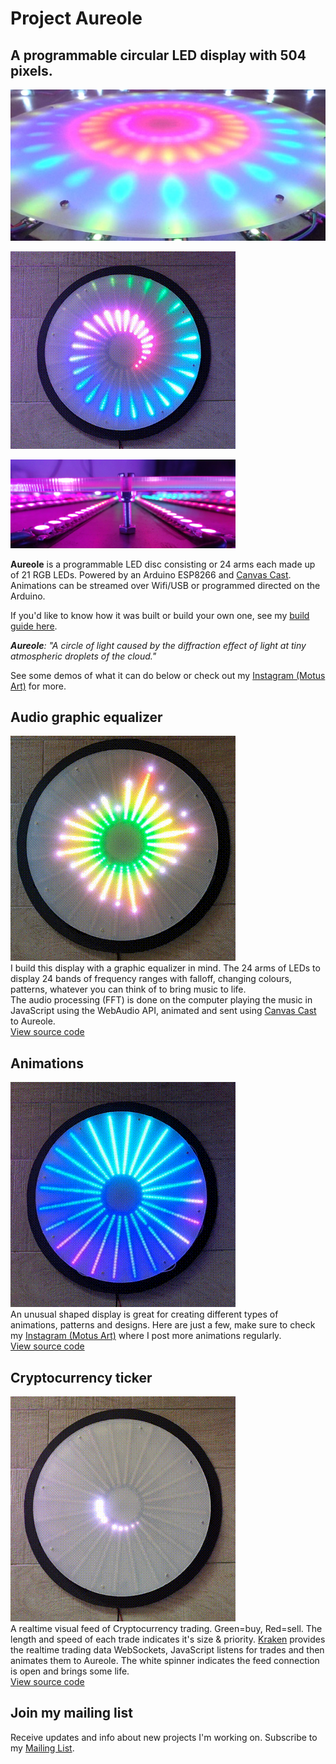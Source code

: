 # Project Aureole
## A programmable circular LED display with 504 pixels.
![Project Aureole](./photos/Project-Aureole.jpg "Project Aureole")

![Project Aureole LED disc](./photos/Light-spiral.gif "Project Aureole LED disc")

![Project Aureole LED disc](./photos/Inside.png "Project Aureole LED disc")

**Aureole** is a programmable LED disc consisting or 24 arms each made up of 21 RGB LEDs. Powered by an Arduino ESP8266 and [Canvas Cast](https://github.com/owenmcateer/canvas-cast). Animations can be streamed over Wifi/USB or programmed directed on the Arduino.

If you'd like to know how it was built or build your own one, see my [build guide here](./how-to-build/README.md).

_**Aureole**: "A circle of light caused by the diffraction effect of light at tiny atmospheric droplets of the cloud."_

See some demos of what it can do below or check out my [Instagram (Motus Art)](https://www.instagram.com/motus_art/) for more.

## Audio graphic equalizer
![Audio graphic equalizer on Aureole](./graphic-equalizer/gEq.gif "Audio graphic equalizer on Aureole")  
I build this display with a graphic equalizer in mind. The 24 arms of LEDs to display 24 bands of frequency ranges with falloff, changing colours, patterns, whatever you can think of to bring music to life.   
The audio processing (FFT) is done on the computer playing the music in JavaScript using the WebAudio API, animated and sent using [Canvas Cast](https://github.com/owenmcateer/canvas-cast) to Aureole.  
[View source code](./graphic-equalizer/equalizer.js)


## Animations
![Animations on Aureole](./animations/Animations.gif "Animations on Aureole")  
An unusual shaped display is great for creating different types of animations, patterns and designs. Here are just a few, make sure to check my [Instagram (Motus Art)](https://www.instagram.com/motus_art/) where I post more animations regularly.  
[View source code](./animations/)


## Cryptocurrency ticker
![Cryptocurrency ticker](./crypto-ticker/Crypto-tracker-demo.gif "Cryptocurrency ticket on Aureole")  
A realtime visual feed of Cryptocurrency trading. Green=buy, Red=sell. The length and speed of each trade indicates it's size & priority. [Kraken](https://docs.kraken.com/websockets/) provides the realtime trading data WebSockets, JavaScript listens for trades and then animates them to Aureole. The white spinner indicates the feed connection is open and brings some life.  
[View source code](./crypto-ticker/crypto-ticker.js)


## Join my mailing list
Receive updates and info about new projects I'm working on. Subscribe to my [Mailing List](https://github.us17.list-manage.com/subscribe?u=c52203446e94cb797253d941c&id=6b37dd911e).